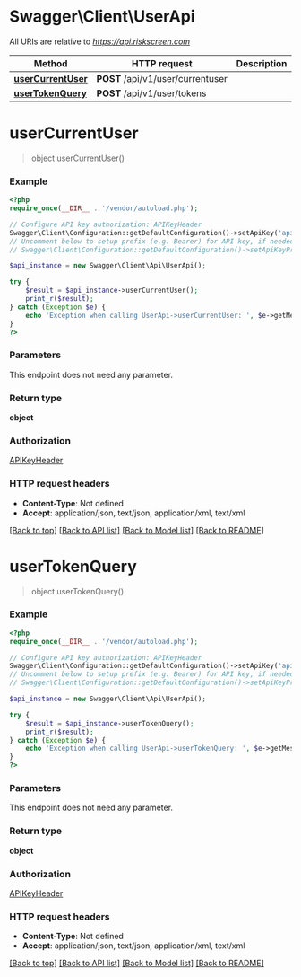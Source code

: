 # Swagger\Client\UserApi

All URIs are relative to *https://api.riskscreen.com*

Method | HTTP request | Description
------------- | ------------- | -------------
[**userCurrentUser**](UserApi.md#userCurrentUser) | **POST** /api/v1/user/currentuser | 
[**userTokenQuery**](UserApi.md#userTokenQuery) | **POST** /api/v1/user/tokens | 


# **userCurrentUser**
> object userCurrentUser()



### Example
```php
<?php
require_once(__DIR__ . '/vendor/autoload.php');

// Configure API key authorization: APIKeyHeader
Swagger\Client\Configuration::getDefaultConfiguration()->setApiKey('api-key', 'YOUR_API_KEY');
// Uncomment below to setup prefix (e.g. Bearer) for API key, if needed
// Swagger\Client\Configuration::getDefaultConfiguration()->setApiKeyPrefix('api-key', 'Bearer');

$api_instance = new Swagger\Client\Api\UserApi();

try {
    $result = $api_instance->userCurrentUser();
    print_r($result);
} catch (Exception $e) {
    echo 'Exception when calling UserApi->userCurrentUser: ', $e->getMessage(), PHP_EOL;
}
?>
```

### Parameters
This endpoint does not need any parameter.

### Return type

**object**

### Authorization

[APIKeyHeader](../../README.md#APIKeyHeader)

### HTTP request headers

 - **Content-Type**: Not defined
 - **Accept**: application/json, text/json, application/xml, text/xml

[[Back to top]](#) [[Back to API list]](../../README.md#documentation-for-api-endpoints) [[Back to Model list]](../../README.md#documentation-for-models) [[Back to README]](../../README.md)

# **userTokenQuery**
> object userTokenQuery()



### Example
```php
<?php
require_once(__DIR__ . '/vendor/autoload.php');

// Configure API key authorization: APIKeyHeader
Swagger\Client\Configuration::getDefaultConfiguration()->setApiKey('api-key', 'YOUR_API_KEY');
// Uncomment below to setup prefix (e.g. Bearer) for API key, if needed
// Swagger\Client\Configuration::getDefaultConfiguration()->setApiKeyPrefix('api-key', 'Bearer');

$api_instance = new Swagger\Client\Api\UserApi();

try {
    $result = $api_instance->userTokenQuery();
    print_r($result);
} catch (Exception $e) {
    echo 'Exception when calling UserApi->userTokenQuery: ', $e->getMessage(), PHP_EOL;
}
?>
```

### Parameters
This endpoint does not need any parameter.

### Return type

**object**

### Authorization

[APIKeyHeader](../../README.md#APIKeyHeader)

### HTTP request headers

 - **Content-Type**: Not defined
 - **Accept**: application/json, text/json, application/xml, text/xml

[[Back to top]](#) [[Back to API list]](../../README.md#documentation-for-api-endpoints) [[Back to Model list]](../../README.md#documentation-for-models) [[Back to README]](../../README.md)

